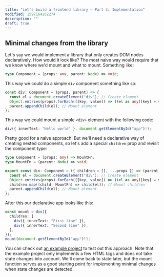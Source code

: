 ```yaml
---
title: "Let's build a frontend library — Part 3: Implementation"
modified: 1597164262274
description: ""
draft: true
---
```


## Minimal changes from the library

Let's say we would implement a library that only creates DOM nodes
declaratively. How would it look like? The most naive way would require that we
know where we'd mount and what to mount. Something like:

```typescript
type Component = (props: any, parent: Node) => void;
```

This way we could do a simple `div` component something like so:

```typescript
const div: Component = (props, parent) => {
  const el = document.createElement("div"); // Create element
  Object.entries(props).forEach(([key, value]) => ((el as any)[key] = value)); // Set props
  parent.appendChild(el); // Mount element
};
```

This way we could mount a simple `<div>` element with the following code:

```typescript
div({ innerText: "Hello world" }, document.getElementById("app")!);
```

Pretty good for a naive approach! But we'll need a declarative way of creating
nested components, so let's add a special `children` prop and revisit the
component type:

```typescript
type Component = (props: any) => MountFn;
type MountFn = (parent: Node) => void;

export const div: Component = ({ children = [], ...props }) => (parent) => {
  const el = document.createElement("div"); // Create element
  Object.entries(props).forEach(([key, value]) => ((el as any)[key] = value)); // Set props
  children.map((child: MountFn) => child(el)); // Mount children
  parent.appendChild(el); // Mount element
};
```

After this our declarative app looks like this:

```typescript
const mount = div({
  children: [
    div({ innerText: "First line" }),
    div({ innerText: "Second line" }),
  ],
});
mount(document.getElementById("app")!);
```

You can check out [an example
project](https://codesandbox.io/s/bold-river-jmytb?file=/src/index.ts) to test
out this approach. Note that the example project only implements a few HTML tags
and does not take state changes into account. We'll come back to state later,
but the mount function serves as a good starting point for implementing minimal
changes when state changes are detected.
